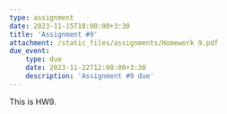 ```yaml
---
type: assignment
date: 2023-11-15T18:00:00+3:30
title: 'Assignment #9'
attachment: /static_files/assignments/Homework 9.pdf
due_event: 
    type: due
    date: 2023-11-22T12:00:00+3:30
    description: 'Assignment #9 due'
---
```

This is HW9.
